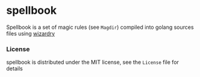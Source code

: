 # spellbook

Spellbook is a set of magic rules (see `Magdir`) compiled
into golang sources files using [wizardry][]

[wizardry]: https://github.com/fasterthanlime/wizardry

### License

spellbook is distributed under the MIT license, see the
`License` file for details